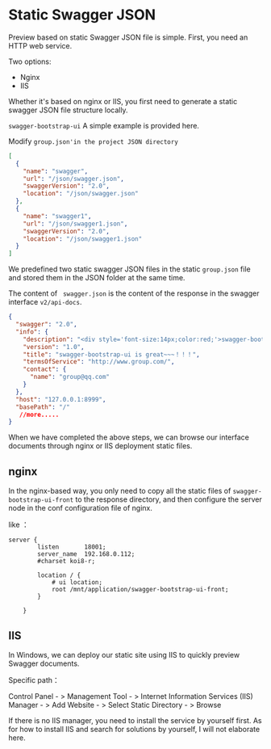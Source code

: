# Static Swagger JSON

Preview based on static Swagger JSON file is simple. First, you need an HTTP web service.

Two options:

- Nginx
- IIS

Whether it's based on nginx or IIS, you first need to generate a static swagger JSON file structure locally.

`swagger-bootstrap-ui` A simple example is provided here.

Modify `group.json'in the project JSON directory`

```json
[
  {
    "name": "swagger",
    "url": "/json/swagger.json",
    "swaggerVersion": "2.0",
    "location": "/json/swagger.json"
  },
  {
    "name": "swagger1",
    "url": "/json/swagger1.json",
    "swaggerVersion": "2.0",
    "location": "/json/swagger1.json"
  }
]
```

We predefined two static swagger JSON files in the static `group.json` file and stored them in the JSON folder at the same time.

 
The content of ` swagger.json` is the content of the response in the swagger interface `v2/api-docs`.

```json
{
  "swagger": "2.0",
  "info": {
    "description": "<div style='font-size:14px;color:red;'>swagger-bootstrap-ui-demo RESTful APIs</div>",
    "version": "1.0",
    "title": "swagger-bootstrap-ui is great~~~！！！",
    "termsOfService": "http://www.group.com/",
    "contact": {
      "name": "group@qq.com"
    }
  },
  "host": "127.0.0.1:8999",
  "basePath": "/"
   //more.....
}
```

When we have completed the above steps, we can browse our interface documents through nginx or IIS deployment static files.

## nginx

In the nginx-based way, you only need to copy all the static files of `swagger-bootstrap-ui-front` to the response directory, and then configure the server node in the conf configuration file of nginx.

like ：

```shell
server {
        listen       18001;
        server_name  192.168.0.112;
        #charset koi8-r;

        location / {
            # ui location;
            root /mnt/application/swagger-bootstrap-ui-front;
        }

    }

```

## IIS

In Windows, we can deploy our static site using IIS to quickly preview Swagger documents.

Specific path：

Control Panel - > Management Tool - > Internet Information Services (IIS) Manager - > Add Website - > Select Static Directory - > Browse

If there is no IIS manager, you need to install the service by yourself first. As for how to install IIS and search for solutions by yourself, I will not elaborate here.